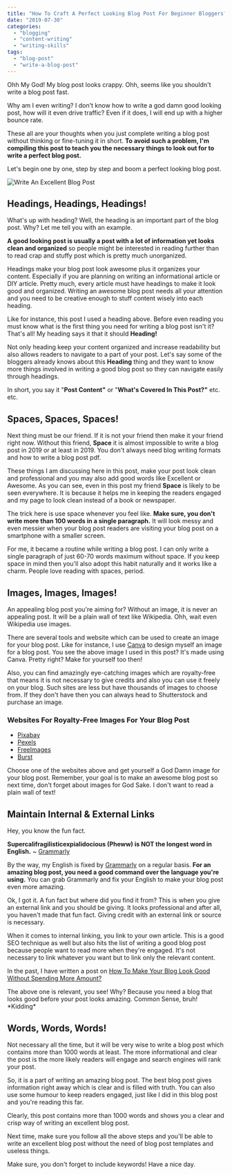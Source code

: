 ```yaml
---
title: "How To Craft A Perfect Looking Blog Post For Beginner Bloggers?"
date: "2019-07-30"
categories: 
  - "blogging"
  - "content-writing"
  - "writing-skills"
tags: 
  - "blog-post"
  - "write-a-blog-post"
---
```


Ohh My God! My blog post looks crappy. Ohh, seems like you shouldn't write a blog post fast.

Why am I even writing? I don't know how to write a god damn good looking post, how will it even drive traffic? Even if it does, I will end up with a higher bounce rate.

These all are your thoughts when you just complete writing a blog post without thinking or fine-tuning it in short. **To avoid such a problem, I'm compiling this post to teach you the necessary things to look out for to write a perfect blog post.**

Let's begin one by one, step by step and boom a perfect looking blog post.

![Write An Excellent Blog Post](/posts/2019/07/images/Hi-Please-Use-Headings.png)

## **Headings, Headings, Headings!**

What's up with heading? Well, the heading is an important part of the blog post. Why? Let me tell you with an example.

**A good looking post is usually a post with a lot of information yet looks clean and organized** so people might be interested in reading further than to read crap and stuffy post which is pretty much unorganized.

Headings make your blog post look awesome plus it organizes your content. Especially if you are planning on writing an informational article or DIY article. Pretty much, every article must have headings to make it look good and organized. Writing an awesome blog post needs all your attention and you need to be creative enough to stuff content wisely into each heading.

Like for instance, this post I used a heading above. Before even reading you must know what is the first thing you need for writing a blog post isn't it? That's all! My heading says it that it should **Heading!**

Not only heading keep your content organized and increase readability but also allows readers to navigate to a part of your post. Let's say some of the bloggers already knows about this **Heading** thing and they want to know more things involved in writing a good blog post so they can navigate easily through headings.

In short, you say it "**Post Content"** or "**What's Covered In This Post?"** etc. etc.

## **Spaces, Spaces, Spaces!**

Next thing must be our friend. If it is not your friend then make it your friend right now. Without this friend, **Space** it is almost impossible to write a blog post in 2019 or at least in 2019. You don't always need blog writing formats and how to write a blog post pdf.

These things I am discussing here in this post, make your post look clean and professional and you may also add good words like Excellent or Awesome. As you can see, even in this post my friend **Space** is likely to be seen everywhere. It is because it helps me in keeping the readers engaged and my page to look clean instead of a book or newspaper.

The trick here is use space whenever you feel like. **Make sure, you don't write more than 100 words in a single paragraph.** It will look messy and even messier when your blog post readers are visiting your blog post on a smartphone with a smaller screen.

For me, it became a routine while writing a blog post. I can only write a single paragraph of just 60-70 words maximum without space. If you keep space in mind then you'll also adopt this habit naturally and it works like a charm. People love reading with spaces, period.

## **Images, Images, Images!**

An appealing blog post you're aiming for? Without an image, it is never an appealing post. It will be a plain wall of text like Wikipedia. Ohh, wait even Wikipedia use images.

There are several tools and website which can be used to create an image for your blog post. Like for instance, I use [Canva](https://www.canva.com) to design myself an image for a blog post. You see the above image I used in this post? It's made using Canva. Pretty right? Make for yourself too then!

Also, you can find amazingly eye-catching images which are royalty-free that means it is not necessary to give credits and also you can use it freely on your blog. Such sites are less but have thousands of images to choose from. If they don't have then you can always head to Shutterstock and purchase an image.

### Websites For Royalty-Free Images For Your Blog Post

- [Pixabay](https://pixabay.com)
- [Pexels](https://pexels.com)
- [FreeImages](https://freeimages.com)
- [Burst](https://burst.shopify.com)

Choose one of the websites above and get yourself a God Damn image for your blog post. Remember, your goal is to make an awesome blog post so next time, don't forget about images for God Sake. I don't want to read a plain wall of text!

## **Maintain Internal & External Links**

Hey, you know the fun fact.

**Supercalifragilisticexpialidocious (Pheww) is NOT the longest word in English.** ~ [Grammarly](https://www.grammarly.com/blog/10-interesting-english-facts-guest/)

By the way, my English is fixed by [Grammarly](http://grammarly.com) on a regular basis. **For an amazing blog post, you need a good command over the language you're using.** You can grab Grammarly and fix your English to make your blog post even more amazing.

Ok, I got it. A fun fact but where did you find it from? This is when you give an external link and you should be giving. It looks professional and after all, you haven't made that fun fact. Giving credit with an external link or source is necessary.

When it comes to internal linking, you link to your own article. This is a good SEO technique as well but also hits the list of writing a good blog post because people want to read more when they're engaged. It's not necessary to link whatever you want but to link only the relevant content.

In the past, I have written a post on [How To Make Your Blog Look Good Without Spending More Amount?](https://sastaeinstein.com/2018/10/how-to-make-your-blog-look-incredibly-good-without-spending-lot-of-money.html)

The above one is relevant, you see! Why? Because you need a blog that looks good before your post looks amazing. Common Sense, bruh! \*Kidding\*

## **Words, Words, Words!**

Not necessary all the time, but it will be very wise to write a blog post which contains more than 1000 words at least. The more informational and clear the post is the more likely readers will engage and search engines will rank your post.

So, it is a part of writing an amazing blog post. The best blog post gives information right away which is clear and is filled with truth. You can also use some humour to keep readers engaged, just like I did in this blog post and you're reading this far.

Clearly, this post contains more than 1000 words and shows you a clear and crisp way of writing an excellent blog post.

Next time, make sure you follow all the above steps and you'll be able to write an excellent blog post without the need of blog post templates and useless things.

Make sure, you don't forget to include keywords! Have a nice day.

